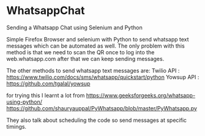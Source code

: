 # WhatsappChat
Sending a Whatsapp Chat using Selenium and Python


Simple Firefox Browser and selenium with Python to send whatsapp text messages which can be automated as well. The only problem with this method is that we need to scan the QR once to log into the web.whatsapp.com after that we can keep sending messages. 

The other methods to send whatsapp text messages are:
Twilio API : https://www.twilio.com/docs/sms/whatsapp/quickstart/python
Yowsup API : https://github.com/tgalal/yowsup

for trying this I learnt a lot from 
https://www.geeksforgeeks.org/whatsapp-using-python/
https://github.com/shauryauppal/PyWhatsapp/blob/master/PyWhatsapp.py

They also talk about scheduling the code so send messages at specific timings. 

